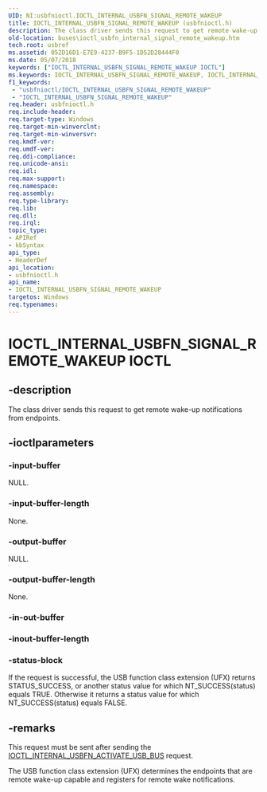 ```yaml
---
UID: NI:usbfnioctl.IOCTL_INTERNAL_USBFN_SIGNAL_REMOTE_WAKEUP
title: IOCTL_INTERNAL_USBFN_SIGNAL_REMOTE_WAKEUP (usbfnioctl.h)
description: The class driver sends this request to get remote wake-up notifications from endpoints.
old-location: buses\ioctl_usbfn_internal_signal_remote_wakeup.htm
tech.root: usbref
ms.assetid: 052D16D1-E7E9-4237-B9F5-1D52D28444F0
ms.date: 05/07/2018
keywords: ["IOCTL_INTERNAL_USBFN_SIGNAL_REMOTE_WAKEUP IOCTL"]
ms.keywords: IOCTL_INTERNAL_USBFN_SIGNAL_REMOTE_WAKEUP, IOCTL_INTERNAL_USBFN_SIGNAL_REMOTE_WAKEUP control, IOCTL_INTERNAL_USBFN_SIGNAL_REMOTE_WAKEUP control code [Buses], buses.ioctl_usbfn_internal_signal_remote_wakeup, usbfnioctl/IOCTL_INTERNAL_USBFN_SIGNAL_REMOTE_WAKEUP
f1_keywords:
 - "usbfnioctl/IOCTL_INTERNAL_USBFN_SIGNAL_REMOTE_WAKEUP"
 - "IOCTL_INTERNAL_USBFN_SIGNAL_REMOTE_WAKEUP"
req.header: usbfnioctl.h
req.include-header: 
req.target-type: Windows
req.target-min-winverclnt: 
req.target-min-winversvr: 
req.kmdf-ver: 
req.umdf-ver: 
req.ddi-compliance: 
req.unicode-ansi: 
req.idl: 
req.max-support: 
req.namespace: 
req.assembly: 
req.type-library: 
req.lib: 
req.dll: 
req.irql: 
topic_type:
- APIRef
- kbSyntax
api_type:
- HeaderDef
api_location:
- usbfnioctl.h
api_name:
- IOCTL_INTERNAL_USBFN_SIGNAL_REMOTE_WAKEUP
targetos: Windows
req.typenames: 
---
```


# IOCTL_INTERNAL_USBFN_SIGNAL_REMOTE_WAKEUP IOCTL


## -description


The class driver sends this request  to get remote wake-up notifications from endpoints.


## -ioctlparameters




### -input-buffer

NULL.


### -input-buffer-length

None.


### -output-buffer

NULL.


### -output-buffer-length

None.


### -in-out-buffer








### -inout-buffer-length








### -status-block

If the request is successful, the USB function class extension (UFX) returns STATUS_SUCCESS, or another status value for which NT_SUCCESS(status) equals TRUE. Otherwise it returns a status value for which NT_SUCCESS(status) equals FALSE. 


## -remarks



This request must be sent after sending the <a href="https://docs.microsoft.com/windows-hardware/drivers/ddi/usbfnioctl/ni-usbfnioctl-ioctl_internal_usbfn_activate_usb_bus">IOCTL_INTERNAL_USBFN_ACTIVATE_USB_BUS</a> request.

The USB function class extension (UFX) determines the endpoints that are remote wake-up capable and registers for remote wake notifications.



